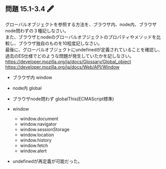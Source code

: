 ## 問題 15.1-3.4 🖋

グローバルオブジェクトを参照する方法を、ブラウザ内、node内、ブラウザnode問わずの３種記しなさい。<br>
また、ブラウザとnodeのグローバルオブジェクトのプロパティやメソッドを比較し、ブラウザ独自のものを10程度記しなさい。<br>
最後に、グローバルオブジェクトにundefinedが定義されていることを確認し、過去のES仕様でどのような問題が発生していたかを記しなさい。
https://developer.mozilla.org/ja/docs/Glossary/Global_object
https://developer.mozilla.org/ja/docs/Web/API/Window

- ブラウザ内
  window
- node内
  global
- ブラウザnode問わず
  globalThis(ECMAScript標準)

- window

  - window.document
  - window.navigator
  - window.sessionStorage
  - window.location
  - window.history
  - window.fetch
  - window.alert

- undefinedが再定義が可能だった。
